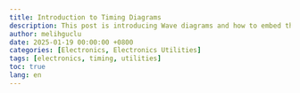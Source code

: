 ```yaml
---
title: Introduction to Timing Diagrams
description: This post is introducing Wave diagrams and how to embed them
author: melihguclu
date: 2025-01-19 00:00:00 +0800
categories: [Electronics, Electronics Utilities]
tags: [electronics, timing, utilities]
toc: true
lang: en
---
```


<!--- Start of waveform script-->
<script src="/assets/js/wavedrom/wavedrom.min.js" type="text/javascript"></script>
<script src="/assets/js/wavedrom/skins/default.js" type="text/javascript"></script>

<script type="WaveDrom">
  {
    "signal": [
      {"name": "clk", "wave": "p......"},
      {"name": "data", "wave": "x.34x.2"}
    ]
  }
</script>
<script type="text/javascript">
  window.onload = function() {
    console.log(WaveDrom);  // This will log the WaveDrom object to the console
    WaveDrom.ProcessAll();
  };
</script>
<!--- End of waveform script-->
